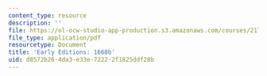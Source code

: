 ```yaml
---
content_type: resource
description: ''
file: https://ol-ocw-studio-app-production.s3.amazonaws.com/courses/21l-705-major-authors-john-milton-spring-2008/d8572b264da3e33e72222f1825ddf28b_MIT21L_705S08_1668b.pdf
file_type: application/pdf
resourcetype: Document
title: 'Early Editions: 1668b'
uid: d8572b26-4da3-e33e-7222-2f1825ddf28b
---
```

